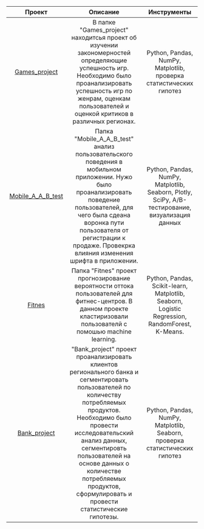 | Проект | Описание | Инструменты |
| :--------------------: | :---------------------: |:---------------------------:|
| [Games_project](https://github.com/lemytskikh/My-projects/tree/OSN/Games_project) | В папке "Games_project" находитсья проект об изучении закономерностей определяющие успешность игр. Необходимо было проанализировать успешность игр по женрам, оценкам пользователей и оценкой критиков в различных регионах. | Python, Pandas, NumPy, Matplotlib, проверка статистических гипотез |
|[Mobile_A_A_B_test](https://github.com/lemytskikh/My-projects/tree/OSN/Mobile_A_A_B_test) | Папка "Mobile_A_A_B_test" анализ пользовательского поведения в мобильном приложении. Нужо было проанализировать поведение пользователей, для чего была сдеана воронка пути пользователя от регистрации к продаже. Провекрка влияния изменения шрифта в приложении.  | Python, Pandas, NumPy, Matplotlib, Seaborn, Plotly, SciPy, A/B-тестирование, визуализация данных |
|[Fitnes](https://github.com/lemytskikh/My-projects/tree/OSN/Fitnes) |Папка "Fitnes" проект прогнозирование вероятности оттока пользователей для фитнес-центров. В данном проекте кластиризовали пользователй с помошью machine learning.   | Python, Pandas, Scikit-learn, Matplotlib, Seaborn, Logistic Regression, RandomForest, K-Means. |
| [Bank_project](https://github.com/lemytskikh/My-projects/blob/OSN/Banks_project.ipynb) | "Bank_project" проект проанализировать клиентов регионального банка и сегментировать пользователей по количеству потребляемых продуктов. Необходимо было провести исследовательский анализ данных, сегментировть пользователей на основе данных о количестве потребляемых продуктов, сформулировать и провести статистические гипотезы. | Python, Pandas, NumPy, Matplotlib, Seaborn, проверка статистических гипотез |
